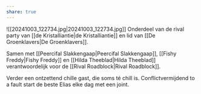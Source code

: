 ```yaml
---
share: true
---
```

![[20241003_122734.jpg|20241003_122734.jpg]]
Onderdeel van de rival party van [[de Kristalliantie|de Kristalliantie]] en lid van [[De Groenklavers|De Groenklavers]].

Samen met [[Peercifal Slakkengaap|Peercifal Slakkengaap]], [[Fishy Freddy|Fishy Freddy]] en [[Hilda Theeblad|Hilda Theeblad]] verantwoordelijk voor de [[Rival Roadblock|Rival Roadblock]].

Verder een ontzettend chille gast, die soms té chill is. Conflictvermijdend to a fault start de beste Elias elke dag met een joint. 
